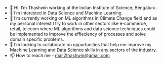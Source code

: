 - 👋 Hi, I’m Thashwin working at the Indian Institute of Science, Bengaluru.
- 👀 I’m interested in Data Science and Machine Learning.
- 🌱 I’m currently working on ML algorithms in Climate Change field and as my personal interest I try to work in other sectors like e-commerce, retail, telecom where ML algorithms and data science techniques could be implemented to improve the effieciency of processes and solve domain specific problems.
- 💞️ I’m looking to collaborate on oppurtunities that help me improve my Machine Learning and Data Science skills in any sectors of the industry.
- 📫 How to reach me - mail2thashwin@gmail.com

<!---
thashwin94/thashwin94 is a ✨ special ✨ repository because its `README.md` (this file) appears on your GitHub profile.
You can click the Preview link to take a look at your changes.
--->
